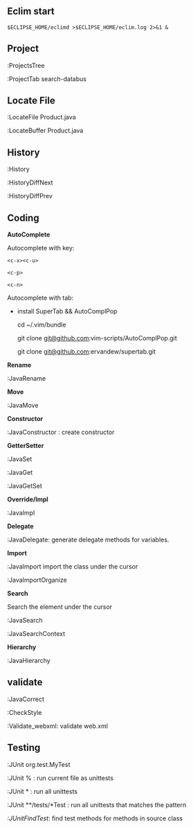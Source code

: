 ## Eclim start

    $ECLIPSE_HOME/eclimd >$ECLIPSE_HOME/eclim.log 2>&1 &

## Project

:ProjectsTree

:ProjectTab search-databus

## Locate File

:LocateFile Product.java

:LocateBuffer Product.java

## History

:History

:HistoryDiffNext

:HistoryDiffPrev

## Coding

__AutoComplete__

Autocomplete with key:

    <c-x><c-u>

    <c-p>

    <c-n>

Autocomplete with tab:

- install SuperTab && AutoComplPop 
    
     cd ~/.vim/bundle

     git clone git@github.com:vim-scripts/AutoComplPop.git

     git clone git@github.com:ervandew/supertab.git

__Rename__

:JavaRename <new-name>

__Move__

:JavaMove <new-package-name>

__Constructor__

:JavaConstructor : create constructor

__GetterSetter__

:JavaSet

:JavaGet

:JavaGetSet

__Override/Impl__

:JavaImpl

__Delegate__

:JavaDelegate: generate delegate methods for variables.

__Import__ 

:JavaImport import the class under the cursor

:JavaImportOrganize

__Search__

Search the element under the cursor

:JavaSearch

:JavaSearchContext

__Hierarchy__

:JavaHierarchy

## validate

:JavaCorrect

:CheckStyle


:Validate_webxml: validate web.xml

## Testing

:JUnit org.test.MyTest

:JUnit % : run current file as unittests

:JUnit * : run all unittests

:JUnit **/tests/*Test : run all unittests that matches the pattern

*:JUnitFindTest*: find test methods for methods in source class
